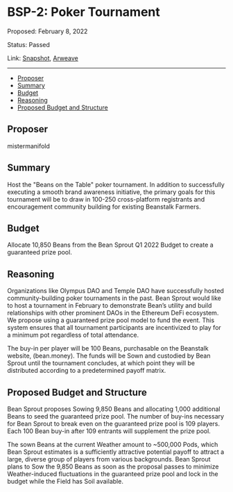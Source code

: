 # BSP-2: Poker Tournament

Proposed: February 8, 2022

Status: Passed

Link: [Snapshot](https://snapshot.org/#/beanstalkfarms.eth/proposal/0xae22ad642b0c0f62686061271c784bca0f0f27a2322b67215abf9f8ad3052e08), [Arweave](https://arweave.net/hHui9c3l9NbJ6fuomuAjDZ1Zaj2BdCu5JIULZLBtqWA)

---

- [Proposer](#proposer)
- [Summary](#summary)
- [Budget](#budget)
- [Reasoning](#reasoning)
- [Proposed Budget and Structure](#proposed-budget-and-structure)

## Proposer

mistermanifold

## Summary

Host the "Beans on the Table" poker tournament. In addition to successfully executing a smooth brand awareness initiative, the primary goals for this tournament will be to draw in 100-250 cross-platform registrants and encouragement community building for existing Beanstalk Farmers.

## Budget

Allocate 10,850 Beans from the Bean Sprout Q1 2022 Budget to create a guaranteed prize pool.

## Reasoning

Organizations like Olympus DAO and Temple DAO have successfully hosted community-building poker tournaments in the past. Bean Sprout would like to host a tournament in February to demonstrate Bean’s utility and build relationships with other prominent DAOs in the Ethereum DeFi ecosystem. We propose using a guaranteed prize pool model to fund the event. This system ensures that all tournament participants are incentivized to play for a minimum pot regardless of total attendance.

The buy-in per player will be 100 Beans, purchasable on the Beanstalk website, (bean.money). The funds will be Sown and custodied by Bean Sprout until the tournament concludes, at which point they will be distributed according to a predetermined payoff matrix.

## Proposed Budget and Structure

Bean Sprout proposes Sowing 9,850 Beans and allocating 1,000 additional Beans to seed the guaranteed prize pool. The number of buy-ins necessary for Bean Sprout to break even on the guaranteed prize pool is 109 players. Each 100 Bean buy-in after 109 entrants will supplement the prize pool.

The sown Beans at the current Weather amount to ~500,000 Pods, which Bean Sprout estimates is a sufficiently attractive potential payoff to attract a large, diverse group of players from various backgrounds. Bean Sprout plans to Sow the 9,850 Beans as soon as the proposal passes to minimize Weather-induced fluctuations in the guaranteed prize pool and lock in the budget while the Field has Soil available.
